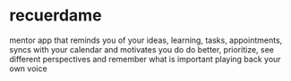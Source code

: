 # recuerdame
mentor app that reminds you of your ideas, learning, tasks, appointments, syncs with your calendar and motivates you do do better, prioritize, see different perspectives and remember what is important playing back your own voice